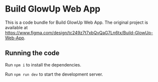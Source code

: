 
  # Build GlowUp Web App

  This is a code bundle for Build GlowUp Web App. The original project is available at https://www.figma.com/design/tc249z7t7xbQvQaG7Ln6tx/Build-GlowUp-Web-App.

  ## Running the code

  Run `npm i` to install the dependencies.

  Run `npm run dev` to start the development server.
  